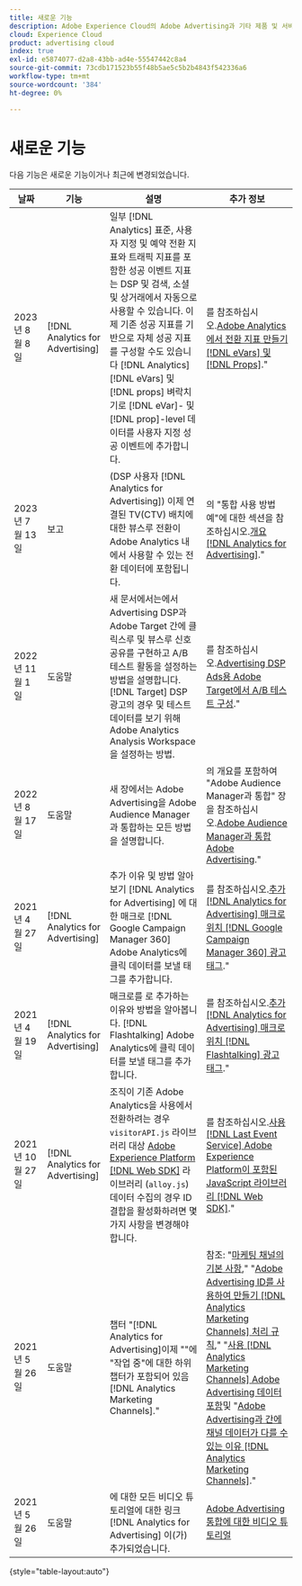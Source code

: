 ```yaml
---
title: 새로운 기능
description: Adobe Experience Cloud의 Adobe Advertising과 기타 제품 및 서비스 간의 통합 업데이트에 대해 알아봅니다.
cloud: Experience Cloud
product: advertising cloud
index: true
exl-id: e5874077-d2a8-43bb-ad4e-55547442c8a4
source-git-commit: 73cdb171523b55f48b5ae5c5b2b4843f542336a6
workflow-type: tm+mt
source-wordcount: '384'
ht-degree: 0%

---
```


# 새로운 기능

다음 기능은 새로운 기능이거나 최근에 변경되었습니다.

| 날짜 | 기능 | 설명 | 추가 정보 |
| ---- | ------- | ----------- | -------------------- |
| 2023년 8월 8일 | [!DNL Analytics for Advertising] | 일부 [!DNL Analytics] 표준, 사용자 지정 및 예약 전환 지표와 트래픽 지표를 포함한 성공 이벤트 지표는 DSP 및 검색, 소셜 및 상거래에서 자동으로 사용할 수 있습니다. 이제 기존 성공 지표를 기반으로 자체 성공 지표를 구성할 수도 있습니다 [!DNL Analytics] [!DNL eVars] 및 [!DNL props] 벼락치기로 [!DNL eVar]- 및 [!DNL prop]-level 데이터를 사용자 지정 성공 이벤트에 추가합니다. | 를 참조하십시오.[Adobe Analytics에서 전환 지표 만들기 [!DNL eVars] 및 [!DNL Props]](/help/integrations/analytics/conversion-metrics-from-evars.md).&quot; |
| 2023년 7월 13일 | 보고 | (DSP 사용자 [!DNL Analytics for Advertising]) 이제 연결된 TV(CTV) 배치에 대한 뷰스루 전환이 Adobe Analytics 내에서 사용할 수 있는 전환 데이터에 포함됩니다. | 의 &quot;통합 사용 방법 예&quot;에 대한 섹션을 참조하십시오.[개요 [!DNL Analytics for Advertising]](/help/integrations/analytics/overview.md#integration-examples).&quot; |
| 2022년 11월 1일 | 도움말 | 새 문서에서는에서 Advertising DSP과 Adobe Target 간에 클릭스루 및 뷰스루 신호 공유를 구현하고 A/B 테스트 활동을 설정하는 방법을 설명합니다. [!DNL Target] DSP 광고의 경우 및 테스트 데이터를 보기 위해 Adobe Analytics Analysis Workspace을 설정하는 방법. | 를 참조하십시오.[Advertising DSP Ads용 Adobe Target에서 A/B 테스트 구성](/help/integrations/target/overview-ab-tests.md).&quot; |
| 2022년 8월 17일 | 도움말 | 새 장에서는 Adobe Advertising을 Adobe Audience Manager과 통합하는 모든 방법을 설명합니다. | 의 개요를 포함하여 &quot;Adobe Audience Manager과 통합&quot; 장을 참조하십시오.[Adobe Audience Manager과 통합 Adobe Advertising](/help/integrations/audience-manager/overview.md).&quot; |
| 2021년 4월 27일 | [!DNL Analytics for Advertising] | 추가 이유 및 방법 알아보기 [!DNL Analytics for Advertising] 에 대한 매크로 [!DNL Google Campaign Manager 360] Adobe Analytics에 클릭 데이터를 보낼 태그를 추가합니다. | 를 참조하십시오.[추가 [!DNL Analytics for Advertising] 매크로 위치 [!DNL Google Campaign Manager 360] 광고 태그](/help/integrations/analytics/macros-google-campaign-manager.md).&quot; |
| 2021년 4월 19일 | [!DNL Analytics for Advertising] | 매크로를 로 추가하는 이유와 방법을 알아봅니다. [!DNL Flashtalking] Adobe Analytics에 클릭 데이터를 보낼 태그를 추가합니다. | 를 참조하십시오.[추가 [!DNL Analytics for Advertising] 매크로 위치 [!DNL Flashtalking] 광고 태그](/help/integrations/analytics/macros-flashtalking.md).&quot; |
| 2021년 10월 27일 | [!DNL Analytics for Advertising] | 조직이 기존 Adobe Analytics을 사용에서 전환하려는 경우 `visitorAPI.js` 라이브러리 대상 [Adobe Experience Platform [!DNL Web SDK]](https://experienceleague.adobe.com/docs/experience-platform/edge/home.html) 라이브러리 (`alloy.js`) 데이터 수집의 경우 ID 결합을 활성화하려면 몇 가지 사항을 변경해야 합니다. | 를 참조하십시오.[사용 [!DNL Last Event Service] Adobe Experience Platform이 포함된 JavaScript 라이브러리 [!DNL Web SDK]](/help/integrations/analytics/web-sdk.md).&quot; |
| 2021년 5월 26일 | 도움말 | 챕터 &quot;[!DNL Analytics for Advertising]이제 &quot;&quot;에 &quot;작업 중&quot;에 대한 하위 챕터가 포함되어 있음 [!DNL Analytics Marketing Channels].&quot; | 참조: &quot;[마케팅 채널의 기본 사항](/help/integrations/analytics/marketing-channels/mc-overview.md),&quot; &quot;[Adobe Advertising ID를 사용하여 만들기 [!DNL Analytics Marketing Channels] 처리 규칙](/help/integrations/analytics/marketing-channels/mc-ids.md),&quot; &quot;[사용 [!DNL Analytics Marketing Channels] Adobe Advertising 데이터 포함](/help/integrations/analytics/marketing-channels/mc-ac-data.md)및 &quot;[Adobe Advertising과 간에 채널 데이터가 다를 수 있는 이유 [!DNL Analytics Marketing Channels]](/help/integrations/analytics/marketing-channels/mc-data-variances.md).&quot; |
| 2021년 5월 26일 | 도움말 | 에 대한 모든 비디오 튜토리얼에 대한 링크 [!DNL Analytics for Advertising] 이(가) 추가되었습니다. | [Adobe Advertising 통합에 대한 비디오 튜토리얼](https://experienceleague.adobe.com/docs/advertising-learn/tutorials/overview.html) |

{style="table-layout:auto"}

<!-- At some point, just make this an overview page instead?

Adobe Advertising is integrated with the following Adobe Experience Cloud products:

* [Adobe Analytics](/help/integrations/analytics/overview.md)

* Adobe Audience Manager

* Adobe Campaign (Adobe Advertising Search only)

 -->
